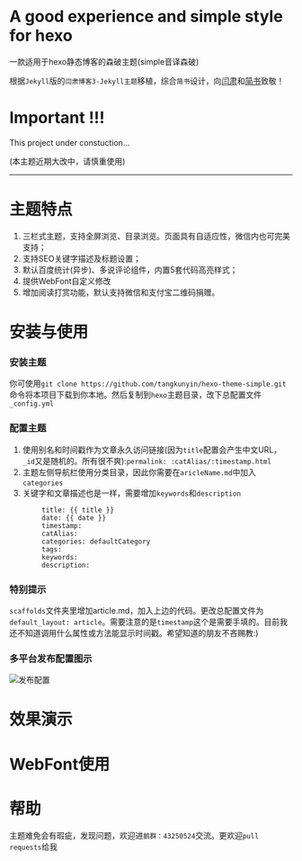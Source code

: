 # A good experience  and simple style for hexo

一款适用于hexo静态博客的森破主题(simple音译森破)

根据`Jekyll`版的`闫肃博客3-Jekyll主题`移植，综合`简书`设计，向[闫肃](http://yansu.org/)和[简书](http://www.jianshu.com)致敬！


# Important !!!

This project under constuction...

(本主题近期大改中，请慎重使用)

----------------------------------------

# 主题特点

1. 三栏式主题，支持全屏浏览、目录浏览。页面具有自适应性，微信内也可完美支持；
2. 支持SEO关键字描述及标题设置；
3. 默认百度统计(异步)、多说评论组件，内置5套代码高亮样式；
4. 提供WebFont自定义修改
5. 增加阅读打赏功能，默认支持微信和支付宝二维码捐赠。

# 安装与使用

### 安装主题

你可使用`git clone https://github.com/tangkunyin/hexo-theme-simple.git`命令将本项目下载到你本地。然后复制到`hexo`主题目录，改下总配置文件`_config.yml`

### 配置主题

1. 使用别名和时间戳作为文章永久访问链接(因为`title`配置会产生中文URL，`_id`又是随机的。所有很不爽):`permalink: :catAlias/:timestamp.html`
2. 主题左侧导航栏使用分类目录，因此你需要在`aricleName.md`中加入`categories`
3. 关键字和文章描述也是一样，需要增加`keywords`和`description`

```
		title: {{ title }}
		date: {{ date }}
		timestamp: 
		catAlias:
		categories: defaultCategory
		tags:
		keywords:
		description:
```
### 特别提示

`scaffolds`文件夹里增加article.md，加入上边的代码。更改总配置文件为`default_layout: article`。需要注意的是`timestamp`这个是需要手填的。目前我还不知道调用什么属性或方法能显示时间戳。希望知道的朋友不吝赐教:)

### 多平台发布配置图示

![发布配置](http://i11.tietuku.com/ac416783141af114.png)


# 效果演示


# WebFont使用


# 帮助

主题难免会有瑕疵，发现问题，欢迎进`鹅群：43250524`交流。更欢迎`pull requests`给我
